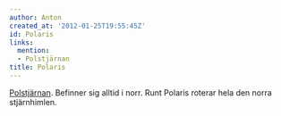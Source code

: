 ```yaml
---
author: Anton
created_at: '2012-01-25T19:55:45Z'
id: Polaris
links:
  mention:
  - Polstjärnan
title: Polaris
---
```


[Polstjärnan]. Befinner sig alltid i norr. Runt Polaris roterar hela den norra stjärnhimlen.

  [Polstjärnan]: Polstjärnan
